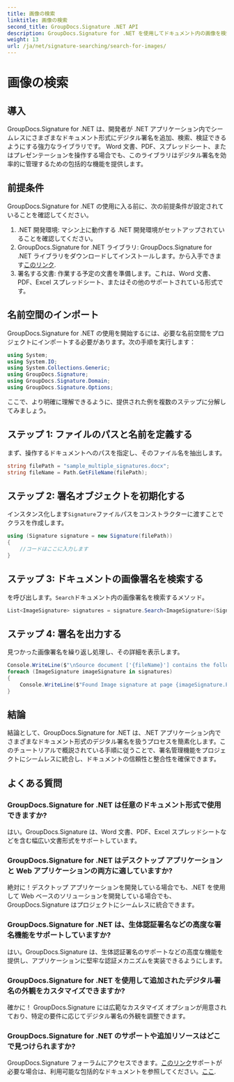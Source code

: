 ```yaml
---
title: 画像の検索
linktitle: 画像の検索
second_title: GroupDocs.Signature .NET API
description: GroupDocs.Signature for .NET を使用してドキュメント内の画像を検索する方法を学びます。ドキュメントのセキュリティと整合性を簡単に強化します。
weight: 13
url: /ja/net/signature-searching/search-for-images/
---
```


# 画像の検索

## 導入
GroupDocs.Signature for .NET は、開発者が .NET アプリケーション内でシームレスにさまざまなドキュメント形式にデジタル署名を追加、検索、検証できるようにする強力なライブラリです。 Word 文書、PDF、スプレッドシート、またはプレゼンテーションを操作する場合でも、このライブラリはデジタル署名を効率的に管理するための包括的な機能を提供します。
## 前提条件
GroupDocs.Signature for .NET の使用に入る前に、次の前提条件が設定されていることを確認してください。
1. .NET 開発環境: マシン上に動作する .NET 開発環境がセットアップされていることを確認してください。
2. GroupDocs.Signature for .NET ライブラリ: GroupDocs.Signature for .NET ライブラリをダウンロードしてインストールします。から入手できます[このリンク](https://releases.groupdocs.com/signature/net/).
3. 署名する文書: 作業する予定の文書を準備します。これは、Word 文書、PDF、Excel スプレッドシート、またはその他のサポートされている形式です。

## 名前空間のインポート
GroupDocs.Signature for .NET の使用を開始するには、必要な名前空間をプロジェクトにインポートする必要があります。次の手順を実行します：

```csharp
using System;
using System.IO;
using System.Collections.Generic;
using GroupDocs.Signature;
using GroupDocs.Signature.Domain;
using GroupDocs.Signature.Options;
```

ここで、より明確に理解できるように、提供された例を複数のステップに分解してみましょう。
## ステップ 1: ファイルのパスと名前を定義する
まず、操作するドキュメントへのパスを指定し、そのファイル名を抽出します。
```csharp
string filePath = "sample_multiple_signatures.docx";
string fileName = Path.GetFileName(filePath);
```
## ステップ 2: 署名オブジェクトを初期化する
インスタンス化します`Signature`ファイルパスをコンストラクターに渡すことでクラスを作成します。
```csharp
using (Signature signature = new Signature(filePath))
{
    //コードはここに入力します
}
```
## ステップ 3: ドキュメントの画像署名を検索する
を呼び出します。`Search`ドキュメント内の画像署名を検索するメソッド。
```csharp
List<ImageSignature> signatures = signature.Search<ImageSignature>(SignatureType.Image);
```
## ステップ 4: 署名を出力する
見つかった画像署名を繰り返し処理し、その詳細を表示します。
```csharp
Console.WriteLine($"\nSource document ['{fileName}'] contains the following image signature(s).");
foreach (ImageSignature imageSignature in signatures)
{
    Console.WriteLine($"Found Image signature at page {imageSignature.PageNumber} and size {imageSignature.Size}.");
}
```

## 結論
結論として、GroupDocs.Signature for .NET は、.NET アプリケーション内でさまざまなドキュメント形式のデジタル署名を扱うプロセスを簡素化します。このチュートリアルで概説されている手順に従うことで、署名管理機能をプロジェクトにシームレスに統合し、ドキュメントの信頼性と整合性を確保できます。
## よくある質問
### GroupDocs.Signature for .NET は任意のドキュメント形式で使用できますか?
はい。GroupDocs.Signature は、Word 文書、PDF、Excel スプレッドシートなどを含む幅広い文書形式をサポートしています。
### GroupDocs.Signature for .NET はデスクトップ アプリケーションと Web アプリケーションの両方に適していますか?
絶対に！デスクトップ アプリケーションを開発している場合でも、.NET を使用して Web ベースのソリューションを開発している場合でも、GroupDocs.Signature はプロジェクトにシームレスに統合できます。
### GroupDocs.Signature for .NET は、生体認証署名などの高度な署名機能をサポートしていますか?
はい。GroupDocs.Signature は、生体認証署名のサポートなどの高度な機能を提供し、アプリケーションに堅牢な認証メカニズムを実装できるようにします。
### GroupDocs.Signature for .NET を使用して追加されたデジタル署名の外観をカスタマイズできますか?
確かに！ GroupDocs.Signature には広範なカスタマイズ オプションが用意されており、特定の要件に応じてデジタル署名の外観を調整できます。
### GroupDocs.Signature for .NET のサポートや追加リソースはどこで見つけられますか?
 GroupDocs.Signature フォーラムにアクセスできます。[このリンク](https://forum.groupdocs.com/c/signature/13)サポートが必要な場合は、利用可能な包括的なドキュメントを参照してください。[ここ](https://tutorials.groupdocs.com/signature/net/).